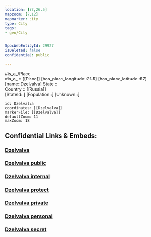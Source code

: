 ```yaml
---
location: [57,26.5] 
mapzoom: [7,12] 
mapmarker: city 
type: City
tags:
- geo/City


SpocWebEntityId: 29927
isDeleted: false
confidential: public

---
```

#is_a_/Place  
#is_a_ :: [[Place]] 
[has_place_longitude::26.5] 
[has_place_latitude::57] 
[name::Dzelvalva] 
State ::  
Country :: [[Russia]]  
[StateId::] 
[Population::] 
[Unknown::] 


```leaflet
id: Dzelvalva
coordinates: [[Dzelvalva]] 
markerFile: [[Dzelvalva]] 
defaultZoom: 11 
maxZoom: 18
```


## Confidential Links & Embeds: 

### [Dzelvalva](/_Standards/Earth/Continent/Europe/Europe~North/Latvia/Regions~Latvia/Vidzeme/counties~Vidzeme/Madona/City/Dzelvalva.md) 

### [Dzelvalva.public](/_public/Earth/Continent/Europe/Europe~North/Latvia/Regions~Latvia/Vidzeme/counties~Vidzeme/Madona/City/Dzelvalva.public.md) 

### [Dzelvalva.internal](/_internal/Earth/Continent/Europe/Europe~North/Latvia/Regions~Latvia/Vidzeme/counties~Vidzeme/Madona/City/Dzelvalva.internal.md) 

### [Dzelvalva.protect](/_protect/Earth/Continent/Europe/Europe~North/Latvia/Regions~Latvia/Vidzeme/counties~Vidzeme/Madona/City/Dzelvalva.protect.md) 

### [Dzelvalva.private](/_private/Earth/Continent/Europe/Europe~North/Latvia/Regions~Latvia/Vidzeme/counties~Vidzeme/Madona/City/Dzelvalva.private.md) 

### [Dzelvalva.personal](/_personal/Earth/Continent/Europe/Europe~North/Latvia/Regions~Latvia/Vidzeme/counties~Vidzeme/Madona/City/Dzelvalva.personal.md) 

### [Dzelvalva.secret](/_secret/Earth/Continent/Europe/Europe~North/Latvia/Regions~Latvia/Vidzeme/counties~Vidzeme/Madona/City/Dzelvalva.secret.md)

